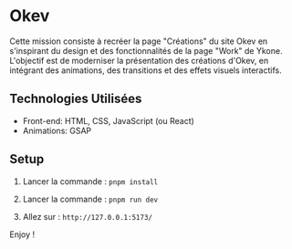 # Okev
Cette mission consiste à recréer la page "Créations" du site Okev en s'inspirant du design et des fonctionnalités de la page "Work" de Ykone. L'objectif est de moderniser la présentation des créations d'Okev, en intégrant des animations, des transitions et des effets visuels interactifs.

## Technologies Utilisées

- Front-end: HTML, CSS, JavaScript (ou React)
- Animations: GSAP

## Setup

1. Lancer la commande : `pnpm install`

2. Lancer la commande : `pnpm run dev`

2. Allez sur : `http://127.0.0.1:5173/`

Enjoy !

